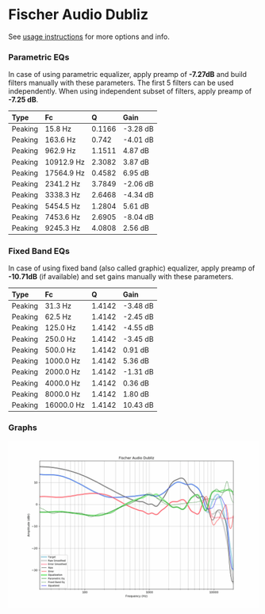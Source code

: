# Fischer Audio Dubliz
See [usage instructions](https://github.com/jaakkopasanen/AutoEq#usage) for more options and info.

### Parametric EQs
In case of using parametric equalizer, apply preamp of **-7.27dB** and build filters manually
with these parameters. The first 5 filters can be used independently.
When using independent subset of filters, apply preamp of **-7.25 dB**.

| Type    | Fc         |      Q | Gain     |
|:--------|:-----------|:-------|:---------|
| Peaking | 15.8 Hz    | 0.1166 | -3.28 dB |
| Peaking | 163.6 Hz   | 0.742  | -4.01 dB |
| Peaking | 962.9 Hz   | 1.1511 | 4.87 dB  |
| Peaking | 10912.9 Hz | 2.3082 | 3.87 dB  |
| Peaking | 17564.9 Hz | 0.4582 | 6.95 dB  |
| Peaking | 2341.2 Hz  | 3.7849 | -2.06 dB |
| Peaking | 3338.3 Hz  | 2.6468 | -4.34 dB |
| Peaking | 5454.5 Hz  | 1.2804 | 5.61 dB  |
| Peaking | 7453.6 Hz  | 2.6905 | -8.04 dB |
| Peaking | 9245.3 Hz  | 4.0808 | 2.56 dB  |

### Fixed Band EQs
In case of using fixed band (also called graphic) equalizer, apply preamp of **-10.71dB**
(if available) and set gains manually with these parameters.

| Type    | Fc         |      Q | Gain     |
|:--------|:-----------|:-------|:---------|
| Peaking | 31.3 Hz    | 1.4142 | -3.48 dB |
| Peaking | 62.5 Hz    | 1.4142 | -2.45 dB |
| Peaking | 125.0 Hz   | 1.4142 | -4.55 dB |
| Peaking | 250.0 Hz   | 1.4142 | -3.45 dB |
| Peaking | 500.0 Hz   | 1.4142 | 0.91 dB  |
| Peaking | 1000.0 Hz  | 1.4142 | 5.36 dB  |
| Peaking | 2000.0 Hz  | 1.4142 | -1.31 dB |
| Peaking | 4000.0 Hz  | 1.4142 | 0.36 dB  |
| Peaking | 8000.0 Hz  | 1.4142 | 1.80 dB  |
| Peaking | 16000.0 Hz | 1.4142 | 10.43 dB |

### Graphs
![](./Fischer%20Audio%20Dubliz.png)
